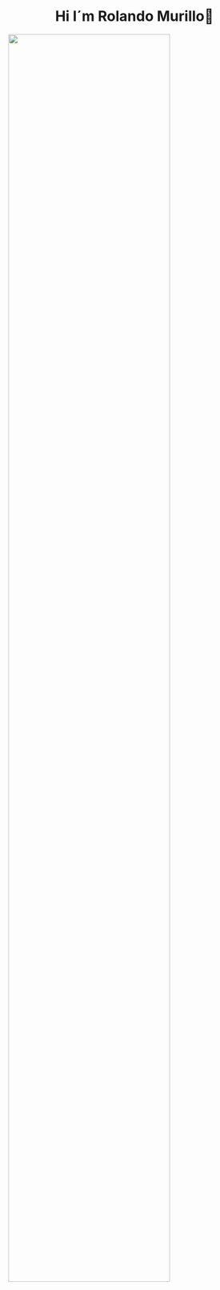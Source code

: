 <h1 align="center"> Hi I´m Rolando Murillo👋</h1>

<div heigth=100%>
  <img src = "" width="80%" heigth="10%"></img>
</div>


<!--
**RolDev-22/RolDev-22** is a ✨ _special_ ✨ repository because its `README.md` (this file) appears on your GitHub profile.

Here are some ideas to get you started:

- 🔭 I’m currently working on ...
- 🌱 I’m currently learning ...
- 👯 I’m looking to collaborate on ...
- 🤔 I’m looking for help with ...
- 💬 Ask me about ...
- 📫 How to reach me: ...
- 😄 Pronouns: ...
- ⚡ Fun fact: ...
-->
